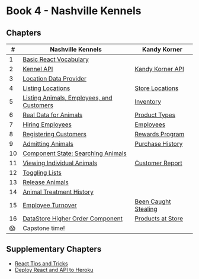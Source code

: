 # Book 4 - Nashville Kennels

## Chapters

| #  | Nashville Kennels | Kandy Korner |
|--|--|--|
| 1 | [Basic React Vocabulary](./chapters/REACT_BASICS.md) |  |
| 2 | [Kennel API](./chapters/KENNEL_API.md) | [Kandy Korner API](./chapters/KANDY_API.md) |  |
| 3 | [Location Data Provider](./chapters/DATA_PROVIDER.md) |  |
| 4 | [Listing Locations](./chapters/LIST_USECONTEXT.md) | [Store Locations](./chapters/KK_STORES.md) |   |
| 5 | [Listing Animals, Employees, and Customers](./chapters/LIVE_DATA.md) | [Inventory](./chapters/KK_INVENTORY.md) |
| 6 | [Real Data for Animals](./chapters/MULTIPLE_PROVIDERS.md) | [Product Types](./chapters/KK_PRODUCT_TYPES.md) |
| 7 | [Hiring Employees](./chapters/FORMS_USEREF.md) | [Employees](./chapters/KK_EMPLOYEES.md) |
| 8 | [Registering Customers](./chapters/AUTHENTICATION.md) | [Rewards Program](./chapters/KK_CUSTOMERS.md) |
| 9 | [Admitting Animals](./chapters/ADMIT_ANIMAL.md) | [Purchase History](./chapters/KK_PURCHASES.md) |   |
| 10 | [Component State: Searching Animals](./chapters/DASHBOARD_SEARCH.md) |  |  |
| 11 | [Viewing Individual Animals](./chapters/ANIMAL_DETAIL_MODAL.md) | [Customer Report](./chapters/KK_REPORT.md) |  |
| 12 | [Toggling Lists](./chapters/LIST_SWITCHING.md) |  |   |
| 13 | [Release Animals](./chapters/DELETE.md) |  |   |
| 14 | [Animal Treatment History](./chapters/EDIT.md) |  |  |
| 15 | [Employee Turnover](./chapters/QUITTING.md) | [Been Caught Stealing](./chapters/KK_DELETE.md) |
| 16 | [DataStore Higher Order Component](./chapters/DATASTORE.md) | [Products at Store](./chapters/KK_STORE_PROVIDERS.md) |
| 😱 | Capstone time! |  |   |


## Supplementary Chapters

* [React Tips and Tricks](./chapters/REACT_TIPS.md)
* [Deploy React and API to Heroku](./chapters/JSON_SERVER_HEROKU.md)
